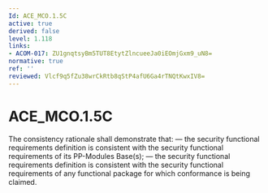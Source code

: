 ```yaml
---
Id: ACE_MCO.1.5C
active: true
derived: false
level: 1.118
links:
- ACOM-017: ZU1gnqtsyBm5TUT8EtytZlncueeJa0iEOmjGxm9_uN8=
normative: true
ref: ''
reviewed: Vlcf9q5fZu38wrCkRtb8qStP4afU6Ga4rTNQtKwxIV8=
---
```


# ACE_MCO.1.5C

The consistency rationale shall demonstrate that: — the security functional requirements definition is consistent with the security functional requirements of its PP-Modules Base(s); — the security functional requirements definition is consistent with the security functional requirements of any functional package for which conformance is being claimed.